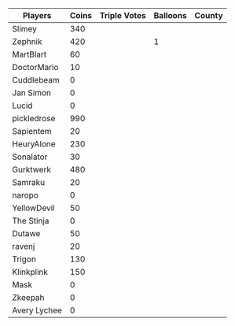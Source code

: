 | Players     | Coins | Triple Votes | Balloons | County |
|-------------|-------|--------------|----------|--------|
| Slimey      | 340   |              |          |        |
| Zephnik     |  420  |              |    1     |        |
| MartBlart   | 60    |              |          |        |
| DoctorMario |  10   |              |          |        |
| Cuddlebeam  |  0    |              |          |        |
| Jan Simon   |  0    |              |          |        |
| Lucid       |  0    |              |          |        |
| pickledrose |   990 |              |          |        |
| Sapientem   |   20  |              |          |        |
| HeuryAlone  | 230   |              |          |        |
| Sonalator   |  30   |              |          |        |
| Gurktwerk   |   480 |              |          |        |
| Samraku     |20     |              |          |        |
| naropo      |  0    |              |          |        |
| YellowDevil | 50    |              |          |        |
| The Stinja  |  0    |              |          |        |
| Dutawe      | 50    |              |          |        |
| ravenj      | 20    |              |          |        |
| Trigon      |130    |              |          |        |
| Klinkplink  |150    |              |          |        |
| Mask        |    0  |              |          |        |
| Zkeepah     |    0  |              |          |        |
| Avery Lychee|    0  |              |          |        |
